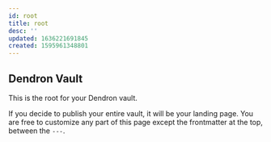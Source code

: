 ```yaml
---
id: root
title: root
desc: ''
updated: 1636221691845
created: 1595961348801
---
```


## Dendron Vault

This is the root for your Dendron vault.

If you decide to publish your entire vault, it will be your landing page. You are free to customize any part of this page except the frontmatter at the top, between the `---`.
